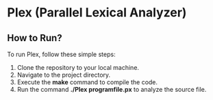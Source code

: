 # Plex (Parallel Lexical Analyzer)

## How to Run?

To run Plex, follow these simple steps:

   1. Clone the repository to your local machine.
   2. Navigate to the project directory.
   3. Execute the **make** command to compile the code.
   4. Run the command **./Plex  programfile.px** to analyze the source file.
    
